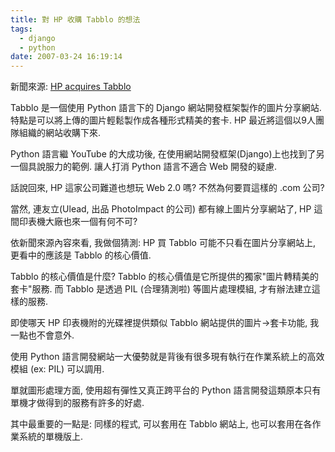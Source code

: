 ```yaml
---
title: 對 HP 收購 Tabblo 的想法
tags:
  - django
  - python
date: 2007-03-24 16:19:14
---
```


新聞來源: [HP acquires Tabblo](http://blog.linux.org.tw/%7Ejserv/archives/001888.html)

Tabblo 是一個使用 Python 語言下的 Django 網站開發框架製作的圖片分享網站.特點是可以將上傳的圖片輕鬆製作成各種形式精美的套卡. HP 最近將這個以9人團隊組織的網站收購下來.

Python 語言繼 YouTube 的大成功後,  在使用網站開發框架(Django)上也找到了另一個具說服力的範例. 讓人打消 Python 語言不適合 Web 開發的疑慮.

話說回來, HP 這家公司難道也想玩 Web 2.0 嗎? 不然為何要買這樣的 .com 公司?

當然, 連友立(Ulead, 出品 PhotoImpact 的公司) 都有線上圖片分享網站了, HP 這間印表機大廠也來一個有何不可?

依新聞來源內容來看, 我做個猜測: HP 買 Tabblo 可能不只看在圖片分享網站上, 更看中的應該是 Tabblo 的核心價值.

Tabblo 的核心價值是什麼? Tabblo 的核心價值是它所提供的獨家"圖片轉精美的套卡"服務.
而 Tabblo 是透過 PIL (合理猜測啦) 等圖片處理模組, 才有辦法建立這樣的服務.

即使哪天 HP 印表機附的光碟裡提供類似 Tabblo 網站提供的圖片->套卡功能,
我一點也不會意外.

使用 Python 語言開發網站一大優勢就是背後有很多現有執行在作業系統上的高效模組 (ex: PIL) 可以調用.

單就圖形處理方面, 使用超有彈性又真正跨平台的 Python 語言開發這類原本只有單機才做得到的服務有許多的好處.

其中最重要的一點是: 同樣的程式, 可以套用在 Tabblo 網站上, 也可以套用在各作業系統的單機版上.
